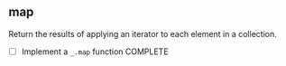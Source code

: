 ## map
Return the results of applying an iterator to each element in a collection.

* [ ] Implement a `_.map` function COMPLETE


